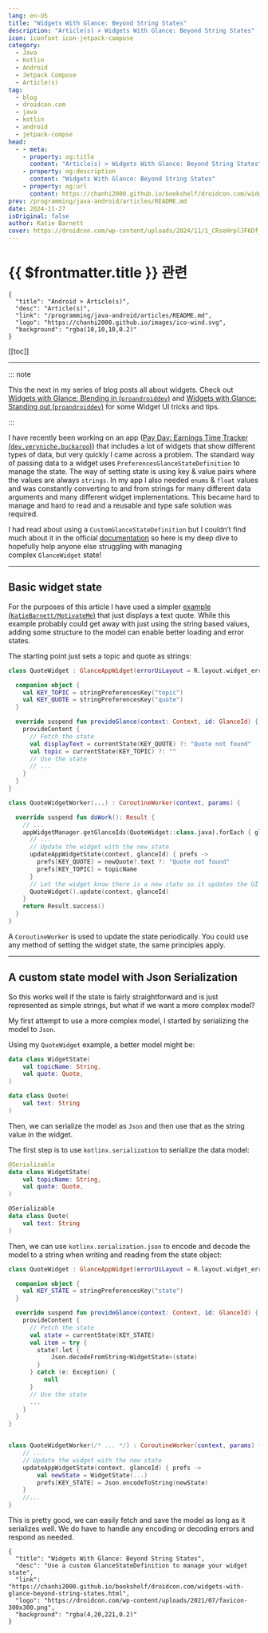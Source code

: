 ```yaml
---
lang: en-US
title: "Widgets With Glance: Beyond String States"
description: "Article(s) > Widgets With Glance: Beyond String States"
icon: iconfont icon-jetpack-compose
category:
  - Java
  - Kotlin
  - Android
  - Jetpack Compose
  - Article(s)
tag:
  - blog
  - droidcon.com
  - java
  - kotlin
  - android
  - jetpack-compse
head:
  - - meta:
    - property: og:title
      content: "Article(s) > Widgets With Glance: Beyond String States"
    - property: og:description
      content: "Widgets With Glance: Beyond String States"
    - property: og:url
      content: https://chanhi2000.github.io/bookshelf/droidcon.com/widgets-with-glance-beyond-string-states.html
prev: /programming/java-android/articles/README.md
date: 2024-11-27
isOriginal: false
author: Katie Barnett
cover: https://droidcon.com/wp-content/uploads/2024/11/1_CRseHrplJF6Df_UEDsD73g-1024x585.webp
---
```


# {{ $frontmatter.title }} 관련

```component VPCard
{
  "title": "Android > Article(s)",
  "desc": "Article(s)",
  "link": "/programming/java-android/articles/README.md",
  "logo": "https://chanhi2000.github.io/images/ico-wind.svg",
  "background": "rgba(10,10,10,0.2)"
}
```

[[toc]]

---

<SiteInfo
  name="Widgets With Glance: Beyond String States"
  desc="Use a custom GlanceStateDefinition to manage your widget state"
  url="https://droidcon.com/widgets-with-glance-beyond-string-states"
  logo="https://droidcon.com/wp-content/uploads/2021/07/favicon-300x300.png"
  preview="https://droidcon.com/wp-content/uploads/2024/11/1_CRseHrplJF6Df_UEDsD73g-1024x585.webp"/>

::: note

This the next in my series of blog posts all about widgets. Check out [Widgets with Glance: Blending in (<FontIcon icon="fa-brands fa-medium"/>`proandroiddev`)](https://medium.com/proandroiddev/widgets-with-glance-blending-in-ae1e52a6cb6f) and [Widgets with Glance: Standing out (<FontIcon icon="fa-brands fa-medium"/>`proandroiddev`)](https://medium.com/proandroiddev/widgets-with-glance-standing-out-33834eee2dee) for some Widget UI tricks and tips.

:::

I have recently been working on an app ([Pay Day: Earnings Time Tracker (<FontIcon icon="fa-brands fa-play-store"/>`dev.veryniche.buckaroo`)](https://play.google.com/store/apps/details?id=dev.veryniche.buckaroo)) that includes a lot of widgets that show different types of data, but very quickly I came across a problem. The standard way of passing data to a widget uses `PreferencesGlanceStateDefinition` to manage the state. The way of setting state is using key & value pairs where the values are always `strings`. In my app I also needed `enums` & `float` values and was constantly converting to and from strings for many different data arguments and many different widget implementations. This became hard to manage and hard to read and a reusable and type safe solution was required.

I had read about using a `CustomGlanceStateDefinition` but I couldn’t find much about it in the official [<FontIcon icon="fa-brands fa-android"/>documentation](https://developer.android.com/develop/ui/compose/glance/glance-app-widget) so here is my deep dive to hopefully help anyone else struggling with managing complex `GlanceWidget` state!

---

## Basic widget state

For the purposes of this article I have used a simpler [example (<FontIcon icon="iconfont icon-github"/>`KatieBarnett/MotivateMe`)](https://github.com/KatieBarnett/MotivateMe/tree/blog/CustomGlanceStateDefinition) that just displays a text quote. While this example probably could get away with just using the string based values, adding some structure to the model can enable better loading and error states.

<SiteInfo
  name="KatieBarnett/MotivateMe"
  desc="Sample app for Widget Fever: A Hands-On Workshop with Jetpack Compose Glance & Gemini"
  url="https://github.com/KatieBarnett/MotivateMe/"
  logo="https://github.githubassets.com/favicons/favicon-dark.svg"
  preview="https://opengraph.githubassets.com/e48744e1af1e9e66eb80f2b5d2e02dc223574c5da2a50758e30a7af1b5bb0d3f/KatieBarnett/MotivateMe"/>

The starting point just sets a topic and quote as strings:

```kotlin title="QuoteWidget.kt"
class QuoteWidget : GlanceAppWidget(errorUiLayout = R.layout.widget_error_layout) {

  companion object {
    val KEY_TOPIC = stringPreferencesKey("topic")
    val KEY_QUOTE = stringPreferencesKey("quote")
  }

  override suspend fun provideGlance(context: Context, id: GlanceId) {
    provideContent {
      // Fetch the state
      val displayText = currentState(KEY_QUOTE) ?: "Quote not found"
      val topic = currentState(KEY_TOPIC) ?: ""
      // Use the state
      // ...
    }
  }
}
```

<!-- @include: https://gist.github.com/KatieBarnett/db34d160b0a42ff033e455babff31f7f/raw/4d284816baca5b6b3dd30619cf0a60028cb98a4c/QuoteWidget.kt -->

```kotlin title="QuoteWidgetWorker.kt"
class QuoteWidgetWorker(...) : CoroutineWorker(context, params) {

  override suspend fun doWork(): Result {
    // ...
    appWidgetManager.getGlanceIds(QuoteWidget::class.java).forEach { glanceId ->
      // ...
      // Update the widget with the new state
      updateAppWidgetState(context, glanceId) { prefs ->
        prefs[KEY_QUOTE] = newQuote?.text ?: "Quote not found"
        prefs[KEY_TOPIC] = topicName
      }
      // Let the widget know there is a new state so it updates the UI
      QuoteWidget().update(context, glanceId)
    }
    return Result.success()
  }
}
```

<!-- @include: https://gist.github.com/KatieBarnett/db34d160b0a42ff033e455babff31f7f/raw/4d284816baca5b6b3dd30619cf0a60028cb98a4c/QuoteWidgetWorker.kt -->

A `CoroutineWorker` is used to update the state periodically. You could use any method of setting the widget state, the same principles apply.

---

## A custom state model with Json Serialization

So this works well if the state is fairly straightforward and is just represented as simple strings, but what if we want a more complex model?

My first attempt to use a more complex model, I started by serializing the model to `Json`.

Using my `QuoteWidget` example, a better model might be:

```kotlin title="WidgetState.kt"
data class WidgetState(
    val topicName: String,
    val quote: Quote,
)

data class Quote(
    val text: String
)
```

<!-- @include: https://gist.github.com/KatieBarnett/e7f849c0e3604d1900ec6ef393dbadc6/raw/88891335815d279ace3f8f50589c126be6675c2b/WidgetState.kt -->

Then, we can serialize the model as `Json` and then use that as the string value in the widget.

The first step is to use `kotlinx.serialization` to serialize the data model:

```kotlin title="WidgetState.kt"
@Serializable
data class WidgetState(
    val topicName: String,
    val quote: Quote,
)

@Serializable
data class Quote(
    val text: String
)
```

<!-- @include: https://gist.github.com/KatieBarnett/ac2dc1096815882e67a94bbab39e1d85/raw/50509292a93c477d819fc70cb61253ba97448e64/WidgetState.kt -->

Then, we can use `kotlinx.serialization.json` to encode and decode the model to a string when writing and reading from the state object:

```kotlin title="QuoteWidget.kt"
class QuoteWidget : GlanceAppWidget(errorUiLayout = R.layout.widget_error_layout) {

  companion object {
    val KEY_STATE = stringPreferencesKey("state")
  }

  override suspend fun provideGlance(context: Context, id: GlanceId) {
    provideContent {
      // Fetch the state
      val state = currentState(KEY_STATE)
      val item = try {
        state?.let {
            Json.decodeFromString<WidgetState>(state)
        }
      } catch (e: Exception) {
          null
      }
      // Use the state
      ...
    }
  }
}
```

<!-- @include: https://gist.github.com/KatieBarnett/d0ba71c279c7aa741e75155d3b25715a/raw/3fe7801976c7093412a5239a15e158a8c56c23d9/QuoteWidget.kt -->

```kotlin title="QuoteWidgetWorker.kt"

class QuoteWidgetWorker(/* ... */) : CoroutineWorker(context, params) {
    // ...
    // Update the widget with the new state
    updateAppWidgetState(context, glanceId) { prefs ->
        val newState = WidgetState(...)
        prefs[KEY_STATE] = Json.encodeToString(newState)
    }
    //...
}
```

<!-- @include: https://gist.github.com/KatieBarnett/d0ba71c279c7aa741e75155d3b25715a/raw/3fe7801976c7093412a5239a15e158a8c56c23d9/QuoteWidgetWorker.kt -->

This is pretty good, we can easily fetch and save the model as long as it serializes well. We do have to handle any encoding or decoding errors and respond as needed.

<!-- TODO: add ARTICLE CARD -->
```component VPCard
{
  "title": "Widgets With Glance: Beyond String States",
  "desc": "Use a custom GlanceStateDefinition to manage your widget state",
  "link": "https://chanhi2000.github.io/bookshelf/droidcon.com/widgets-with-glance-beyond-string-states.html",
  "logo": "https://droidcon.com/wp-content/uploads/2021/07/favicon-300x300.png",
  "background": "rgba(4,20,221,0.2)"
}
```

